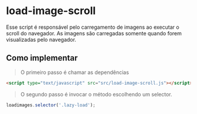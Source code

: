 # load-image-scroll


Esse script é responsável pelo carregamento de imagens ao executar o scroll do navegador. As imagens são carregadas somente quando forem visualizadas pelo navegador. 


## Como implementar


> O primeiro passo é chamar as dependências

```HTML
<script type="text/javascript" src="src/load-image-scroll.js"></script>
```

> O segundo passo é invocar o método escolhendo um selector.

```JAVASCRIPT
loadimages.selector('.lazy-load'); 
```
